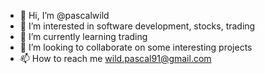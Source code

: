 - 👋 Hi, I’m @pascalwild
- 👀 I’m interested in software development, stocks, trading
- 🌱 I’m currently learning trading
- 💞️ I’m looking to collaborate on some interesting projects
- 📫 How to reach me wild.pascal91@gmail.com
